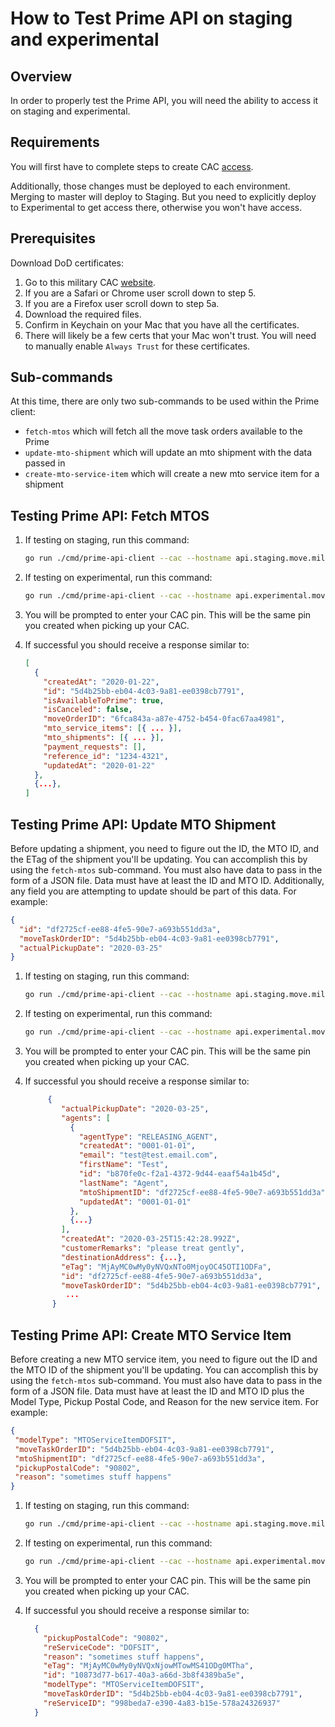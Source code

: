 # How to Test Prime API on staging and experimental

## Overview

In order to properly test the Prime API, you will need the ability to access it on staging and experimental.

## Requirements

You will first have to complete steps to create CAC [access](https://github.com/transcom/mymove/blob/master/docs/how-to/use-mtls-with-cac.md).


Additionally, those changes must be deployed to each environment. Merging to master will deploy to Staging. But you need to explicitly deploy to Experimental to get access there, otherwise you won't have access.

## Prerequisites

Download DoD certificates:

1. Go to this military CAC [website](https://militarycac.com/macnotes.htm#which_exact_CAC).
2. If you are a Safari or Chrome user scroll down to step 5.
3. If you are a Firefox user scroll down to step 5a.
4. Download the required files.
5. Confirm in Keychain on your Mac that you have all the certificates.
6. There will likely be a few certs that your Mac won't trust. You will need to manually enable `Always Trust` for these certificates.

## Sub-commands

At this time, there are only two sub-commands to be used within the Prime client:

- `fetch-mtos` which will fetch all the move task orders available to the Prime
- `update-mto-shipment` which will update an mto shipment with the data passed in
- `create-mto-service-item` which will create a new mto service item for a shipment

## Testing Prime API: Fetch MTOS

1. If testing on staging, run this command:

    ```sh
    go run ./cmd/prime-api-client --cac --hostname api.staging.move.mil --port 443 fetch-mtos | jq
    ```

2. If testing on experimental, run this command:

    ```sh
    go run ./cmd/prime-api-client --cac --hostname api.experimental.move.mil --port 443 fetch-mtos | jq
    ```

3. You will be prompted to enter your CAC pin. This will be the same pin you created when picking up your CAC.

4. If successful you should receive a response similar to:

    ```json
    [
      {
        "createdAt": "2020-01-22",
        "id": "5d4b25bb-eb04-4c03-9a81-ee0398cb7791",
        "isAvailableToPrime": true,
        "isCanceled": false,
        "moveOrderID": "6fca843a-a87e-4752-b454-0fac67aa4981",
        "mto_service_items": [{ ... }],
        "mto_shipments": [{ ... }],
        "payment_requests": [],
        "reference_id": "1234-4321",
        "updatedAt": "2020-01-22"
      },
      {...},
    ]
    ```

## Testing Prime API: Update MTO Shipment

Before updating a shipment, you need to figure out the ID, the MTO ID, and the ETag of the shipment you'll be updating. You can accomplish this by using the `fetch-mtos` sub-command. You must also have data to pass in the form of a JSON file. Data must have at least the ID and MTO ID. Additionally, any field you are attempting to update should be part of this data. For example:

```json
{
  "id": "df2725cf-ee88-4fe5-90e7-a693b551dd3a",
  "moveTaskOrderID": "5d4b25bb-eb04-4c03-9a81-ee0398cb7791",
  "actualPickupDate": "2020-03-25"
}
```

1. If testing on staging, run this command:

    ```sh
    go run ./cmd/prime-api-client --cac --hostname api.staging.move.mil --port 443 update-mto-shipment --etag {ETAG} --filename {PATH TO FILE} | jq
    ```

2. If testing on experimental, run this command:

    ```sh
    go run ./cmd/prime-api-client --cac --hostname api.experimental.move.mil --port 443 fetch-mtos update-mto-shipment --etag {ETAG} --filename {PATH TO FILE} | jq
    ```

3. You will be prompted to enter your CAC pin. This will be the same pin you created when picking up your CAC.

4. If successful you should receive a response similar to:

    ```json
         {
            "actualPickupDate": "2020-03-25",
            "agents": [
              {
                "agentType": "RELEASING_AGENT",
                "createdAt": "0001-01-01",
                "email": "test@test.email.com",
                "firstName": "Test",
                "id": "b870fe0c-f2a1-4372-9d44-eaaf54a1b45d",
                "lastName": "Agent",
                "mtoShipmentID": "df2725cf-ee88-4fe5-90e7-a693b551dd3a",
                "updatedAt": "0001-01-01"
              },
              {...}
            ],
            "createdAt": "2020-03-25T15:42:28.992Z",
            "customerRemarks": "please treat gently",
            "destinationAddress": {...},
            "eTag": "MjAyMC0wMy0yNVQxNTo0MjoyOC45OTI1ODFa",
            "id": "df2725cf-ee88-4fe5-90e7-a693b551dd3a",
            "moveTaskOrderID": "5d4b25bb-eb04-4c03-9a81-ee0398cb7791",
             ...
          }
    ```

## Testing Prime API: Create MTO Service Item

Before creating a new MTO service item, you need to figure out the ID and the MTO ID of the shipment you'll be updating. You can accomplish this by using the `fetch-mtos` sub-command. You must also have data to pass in the form of a JSON file. Data must have at least the ID and MTO ID plus the Model Type, Pickup Postal Code, and Reason for the new service item. For example:

  ```json
 {
   "modelType": "MTOServiceItemDOFSIT",
   "moveTaskOrderID": "5d4b25bb-eb04-4c03-9a81-ee0398cb7791",
   "mtoShipmentID": "df2725cf-ee88-4fe5-90e7-a693b551dd3a",
   "pickupPostalCode": "90802",
   "reason": "sometimes stuff happens"
 }
  ```

  1. If testing on staging, run this command:

      ```sh
      go run ./cmd/prime-api-client --cac --hostname api.staging.move.mil --port 443 create-mto-service-item --filename {PATH TO FILE} | jq
      ```

  2. If testing on experimental, run this command:

      ```sh
      go run ./cmd/prime-api-client --cac --hostname api.experimental.move.mil --port 443 create-mto-service-item --filename {PATH TO FILE} | jq
      ```

  3. You will be prompted to enter your CAC pin. This will be the same pin you created when picking up your CAC.

  4. If successful you should receive a response similar to:

      ```json
        {
          "pickupPostalCode": "90802",
          "reServiceCode": "DOFSIT",
          "reason": "sometimes stuff happens",
          "eTag": "MjAyMC0wMy0yNVQxNjowMTowMS41ODg0MTha",
          "id": "10873d77-b617-40a3-a66d-3b8f4389ba5e",
          "modelType": "MTOServiceItemDOFSIT",
          "moveTaskOrderID": "5d4b25bb-eb04-4c03-9a81-ee0398cb7791",
          "reServiceID": "998beda7-e390-4a83-b15e-578a24326937"
        }
      ```